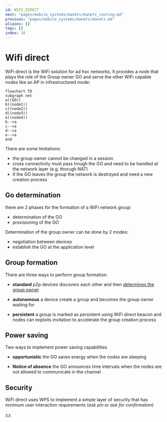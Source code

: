 ```yaml
---
id: WIFI_DIRECT
next: "pages/mobile_systems/manets/manets_routing.md"
previous: "pages/mobile_systems/manets/manets.md"
aliases: []
tags: []
index: 10
---
```


# Wifi direct

WiFi direct is the WiFi solution for ad hoc networks, It provides a node that plays the role of the Group owner GO and serve the other WiFi capable nodes like an AP in infrastructured mode:

```mermaid
flowchart TD
subgraph net
a((GO))
b((node1))
c((node2))
d((node3))
e((node4))
b-->a
c-->a
d-->a
e-->a
end

```

There are some limitations:

- the group owner cannot be changed in a session
- cross connectivity must pass trough the GO and need to be handled at the network layer (e.g. thorugh NAT)
- if the GO leaves the group the network is destroyed and need a new creation process

## Go determination

there are 2 phases for the formation of a WiFi network group:

- determination of the GO
- provisioning of the GO

Determination of the group owner can be done by 2 modes:

- negotiation between devices
- establish the GO at the application level

## Group formation

There are three ways to perform group formation:

- **standard** p2p devices discovers each other and then [determines the group owner](#GO%20DETERMINATION)

- **autonomous** a device create a group and becomes the group owner waiting for

- **persistent** a group is marked as persistent using WiFi direct beacon and nodes can exploits invitation to accelerate the group creation process


## Power saving

Two ways to implement power saving capabilities

- **opportunistic** the GO saves energy when the nodes are sleeping

- **Notice of absence** the GO announces time intervals when the nodes are not allowed to communicate in the channel

## Security

WiFi direct uses WPS to implement a simple layer of security that has minimum user interaction requirements (*ask pin or ask for confirmation*)

[<](pages/mobile_systems/manets/manets.md)[>](pages/mobile_systems/manets/manets_routing.md)

